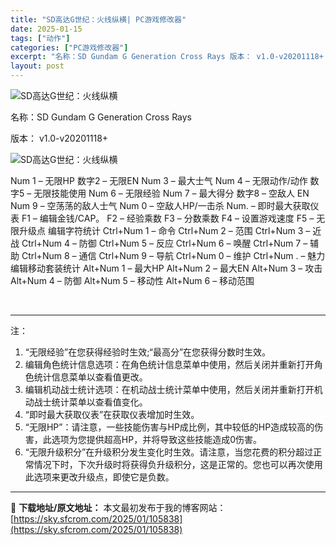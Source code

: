 ```yaml
---
title: "SD高达G世纪：火线纵横| PC游戏修改器"
date: 2025-01-15
tags: ["动作"]
categories: ["PC游戏修改器"]
excerpt: "名称：SD Gundam G Generation Cross Rays 版本： v1.0-v20201118+ Num 1 – 无限HP 数字2 – 无限EN Num 3 – 最大士气 Num 4 – 无限动作/动作 数字5 – 无限技能使用 Num 6 – 无限经验 Num 7 – 最大得分 数&hellip;"
layout: post
---
```


<img title="5.webp" src="https://sky.sfcrom.com/wp-content/uploads/2025/01/182a694ca1a60.webp" alt="SD高达G世纪：火线纵横" />

名称：SD Gundam G Generation Cross Rays

版本： v1.0-v20201118+

<img title="6.webp" src="https://sky.sfcrom.com/wp-content/uploads/2025/01/3a2cf5600d029.webp" alt="SD高达G世纪：火线纵横" />

Num 1 – 无限HP
数字2 – 无限EN
Num 3 – 最大士气
Num 4 – 无限动作/动作
数字5 – 无限技能使用
Num 6 – 无限经验
Num 7 – 最大得分
数字8 – 空敌人 EN
Num 9 – 空荡荡的敌人士气
Num 0 – 空敌人HP/一击杀
Num. – 即时最大获取仪表
F1 – 编辑金钱/CAP。
F2 – 经验乘数
F3 – 分数乘数
F4 – 设置游戏速度
F5 – 无限升级点
编辑字符统计
Ctrl+Num 1 – 命令
Ctrl+Num 2 – 范围
Ctrl+Num 3 – 近战
Ctrl+Num 4 – 防御
Ctrl+Num 5 – 反应
Ctrl+Num 6 – 唤醒
Ctrl+Num 7 – 辅助
Ctrl+Num 8 – 通信
Ctrl+Num 9 – 导航
Ctrl+Num 0 – 维护
Ctrl+Num . – 魅力
编辑移动套装统计
Alt+Num 1 – 最大HP
Alt+Num 2 – 最大EN
Alt+Num 3 – 攻击
Alt+Num 4 – 防御
Alt+Num 5 – 移动性
Alt+Num 6 – 移动范围

&nbsp;

<hr />

注：
<ol>
 	<li>“无限经验”在您获得经验时生效;“最高分”在您获得分数时生效。</li>
 	<li>编辑角色统计信息选项：在角色统计信息菜单中使用，然后关闭并重新打开角色统计信息菜单以查看值更改。</li>
 	<li>编辑机动战士统计选项：在机动战士统计菜单中使用，然后关闭并重新打开机动战士统计菜单以查看值变化。</li>
 	<li>“即时最大获取仪表”在获取仪表增加时生效。</li>
 	<li>“无限HP”：请注意，一些技能伤害与HP成比例，其中较低的HP造成较高的伤害，此选项为您提供超高HP，并将导致这些技能造成0伤害。</li>
 	<li>“无限升级积分”在升级积分发生变化时生效。请注意，当您花费的积分超过正常情况下时，下次升级时将获得负升级积分，这是正常的。您也可以再次使用此选项来更改升级点，即使它是负数。</li>
</ol>

---
📖 **下载地址/原文地址：** 本文最初发布于我的博客网站：[https://sky.sfcrom.com/2025/01/105838](https://sky.sfcrom.com/2025/01/105838)
